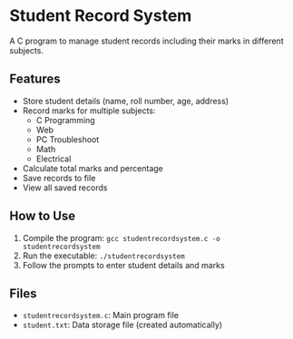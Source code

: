 # Student Record System

A C program to manage student records including their marks in different subjects.

## Features
- Store student details (name, roll number, age, address)
- Record marks for multiple subjects:
  - C Programming
  - Web
  - PC Troubleshoot
  - Math
  - Electrical
- Calculate total marks and percentage
- Save records to file
- View all saved records

## How to Use
1. Compile the program: `gcc studentrecordsystem.c -o studentrecordsystem`
2. Run the executable: `./studentrecordsystem`
3. Follow the prompts to enter student details and marks

## Files
- `studentrecordsystem.c`: Main program file
- `student.txt`: Data storage file (created automatically)
